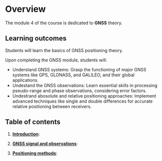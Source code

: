# Overview

The module 4 of the course is dedicated to **GNSS** theory.

## Learning outcomes

Students will learn the basics of GNSS positioning theory.

Upon completing the GNSS module, students will:

- Understand GNSS systems: Grasp the functioning of major GNSS systems like GPS, GLONASS, and GALILEO, and their global applications.
- Undestand the GNSS observations: Learn essential skills in processing pseudo-range and phase observations, considering error factors.
- Undestrand abosolute and relative positioning approaches: Implement advanced techniques like single and double differences for accurate relative positioning between receivers.

## Table of contents

1. **[Introduction](intro.md)**:

2. **[GNSS signal and observations](gnss.md)**:

3. **[Positioning methods](positioning.md)**:
